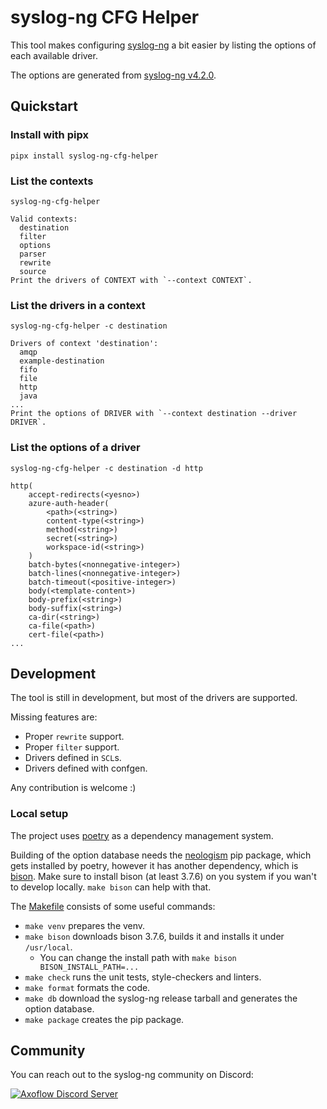 # syslog-ng CFG Helper

This tool makes configuring [syslog-ng](https://github.com/syslog-ng/syslog-ng) a bit easier by listing the options of each available driver.

The options are generated from [syslog-ng v4.2.0](https://github.com/syslog-ng/syslog-ng/releases/tag/syslog-ng-4.2.0).

## Quickstart

### Install with pipx
```
pipx install syslog-ng-cfg-helper
```

### List the contexts
```
syslog-ng-cfg-helper
```
```
Valid contexts:
  destination
  filter
  options
  parser
  rewrite
  source
Print the drivers of CONTEXT with `--context CONTEXT`.
```

### List the drivers in a context
```
syslog-ng-cfg-helper -c destination
```
```
Drivers of context 'destination':
  amqp
  example-destination
  fifo
  file
  http
  java
...
Print the options of DRIVER with `--context destination --driver DRIVER`.
```

### List the options of a driver
```
syslog-ng-cfg-helper -c destination -d http
```
```
http(
    accept-redirects(<yesno>)
    azure-auth-header(
        <path>(<string>)
        content-type(<string>)
        method(<string>)
        secret(<string>)
        workspace-id(<string>)
    )
    batch-bytes(<nonnegative-integer>)
    batch-lines(<nonnegative-integer>)
    batch-timeout(<positive-integer>)
    body(<template-content>)
    body-prefix(<string>)
    body-suffix(<string>)
    ca-dir(<string>)
    ca-file(<path>)
    cert-file(<path>)
...
```

## Development
The tool is still in development, but most of the drivers are supported.

Missing features are:
  * Proper `rewrite` support.
  * Proper `filter` support.
  * Drivers defined in `SCL`s.
  * Drivers defined with confgen.

Any contribution is welcome :)

### Local setup
The project uses [poetry](https://python-poetry.org/) as a dependency management system.

Building of the option database needs the [neologism](https://github.com/alltilla/neologism) pip package, which gets installed by poetry, however it has another dependency, which is [bison](https://www.gnu.org/software/bison/). Make sure to install bison (at least 3.7.6) on you system if you wan't to develop locally. `make bison` can help with that.

The [Makefile](https://github.com/alltilla/syslog-ng-cfg-helper/blob/master/Makefile) consists of some useful commands:
  * `make venv` prepares the venv.
  * `make bison` downloads bison 3.7.6, builds it and installs it under `/usr/local`.
    * You can change the install path with `make bison BISON_INSTALL_PATH=...`
  * `make check` runs the unit tests, style-checkers and linters.
  * `make format` formats the code.
  * `make db` download the syslog-ng release tarball and generates the option database.
  * `make package` creates the pip package.

## Community
You can reach out to the syslog-ng community on Discord:

[![Axoflow Discord Server](https://discordapp.com/api/guilds/1082023686028148877/widget.png?style=banner2)](https://discord.gg/E65kP9aZGm)
